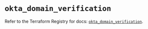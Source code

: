# `okta_domain_verification`

Refer to the Terraform Registry for docs: [`okta_domain_verification`](https://registry.terraform.io/providers/okta/okta/4.14.0/docs/resources/domain_verification).
